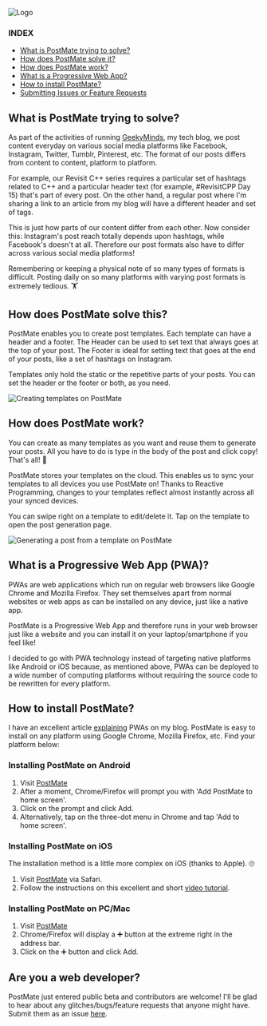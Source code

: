 ![Logo](https://wp.me/aayJ9O-De)

### INDEX
* [What is PostMate trying to solve?](#problem)
* [How does PostMate solve it?](#solution)
* [How does PostMate work?](#how-to-use)
* [What is a Progressive Web App?](#pwa)
* [How to install PostMate?](#installation)
* [Submitting Issues or Feature Requests](#developer)

<a name="problem"/>

## What is PostMate trying to solve?
As part of the activities of running [GeekyMinds](https://geekyminds.co.in), my tech blog, we post content everyday on various social media platforms like Facebook, Instagram, Twitter, Tumblr, Pinterest, etc. The format of our posts differs from content to content, platform to platform.

For example, our Revisit C++ series requires a particular set of hashtags related to C++ and a particular header text (for example, #RevisitCPP Day 15) that's part of every post. On the other hand, a regular post where I'm sharing a link to an article from my blog will have a different header and set of tags.

This is just how parts of our content differ from each other. Now consider this: Instagram's post reach totally depends upon hashtags, while Facebook's doesn't at all. Therefore our post formats also have to differ across various social media platforms!

Remembering or keeping a physical note of so many types of formats is difficult. Posting daily on so many platforms with varying post formats is extremely tedious. 🏋️

<a name="solution"/>

## How does PostMate solve this?

PostMate enables you to create post templates. Each template can have a header and a footer. The Header can be used to set text that always goes at the top of your post. The Footer is ideal for setting text that goes at the end of your posts, like a set of hashtags on Instagram.

Templates only hold the static or the repetitive parts of your posts. You can set the header or the footer or both, as you need.

![Creating templates on PostMate](https://wp.me/aayJ9O-Dh)

<a name="how-to-use"/>

## How does PostMate work?

You can create as many templates as you want and reuse them to generate your posts. All you have to do is type in the body of the post and click copy! That's all! 🎉

PostMate stores your templates on the cloud. This enables us to sync your templates to all devices you use PostMate on! Thanks to Reactive Programming, changes to your templates reflect almost instantly across all your synced devices.

You can swipe right on a template to edit/delete it. Tap on the template to open the post generation page.

![Generating a post from a template on PostMate](https://wp.me/aayJ9O-Dl)

<a name="pwa"/>

## What is a Progressive Web App (PWA)?

PWAs are web applications which run on regular web browsers like Google Chrome and Mozilla Firefox. They set themselves apart from normal websites or web apps as can be installed on any device, just like a native app.

PostMate is a Progressive Web App and therefore runs in your web browser just like a website and you can install it on your laptop/smartphone if you feel like!

I decided to go with PWA technology instead of targeting native platforms like Android or iOS because, as mentioned above, PWAs can be deployed to a wide number of computing platforms without requiring the source code to be rewritten for every platform.

<a name="installation"/>

## How to install PostMate?

I have an excellent article [explaining](https://geekyminds.co.in/what-are-progressive-web-apps/) PWAs on my blog. PostMate is easy to install on any platform using Google Chrome, Mozilla Firefox, etc. Find your platform below:

### Installing PostMate on Android
1. Visit [PostMate](https://postmate-progressive.web.app)
2. After a moment, Chrome/Firefox will prompt you with 'Add PostMate to home screen'.
3. Click on the prompt and click Add.
4. Alternatively, tap on the three-dot menu in Chrome and tap 'Add to home screen'.

### Installing PostMate on iOS
The installation method is a little more complex on iOS (thanks to Apple). 🙄
1. Visit [PostMate](https://postmate-progressive.web.app) via Safari.
2. Follow the instructions on this excellent and short [video tutorial](https://www.youtube.com/watch?v=bV8xE6lOdoY).

### Installing PostMate on PC/Mac
1. Visit [PostMate](https://postmate-progressive.web.app)
2. Chrome/Firefox will display a ➕ button at the extreme right in the address bar.
3. Click on the ➕ button and click Add.

<a name="developer"/>

## Are you a web developer?

PostMate just entered public beta and contributors are welcome! I'll be glad to hear about any glitches/bugs/feature requests that anyone might have. Submit them as an issue [here](https://github.com/mukherjee96/postmate/issues/new).
